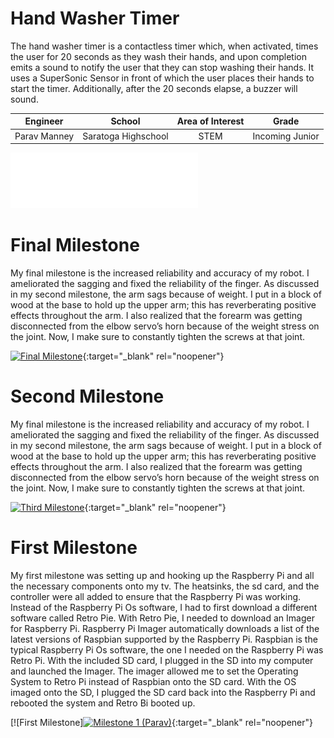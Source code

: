 ﻿# Hand Washer Timer
The hand washer timer is a contactless timer which, when activated, times the user for 20 seconds as they wash their hands, and upon completion emits a sound to notify the user that they can stop washing their hands. It uses a SuperSonic Sensor in front of which the user places their hands to start the timer. Additionally, after the 20 seconds elapse, a buzzer will sound. 

| **Engineer** | **School** | **Area of Interest** | **Grade** |
|:--:|:--:|:--:|:--:|
| Parav Manney | Saratoga Highschool | STEM | Incoming Junior

![Headstone Image](https://github.com/BlueStampEng/BSE_Template_Portfolio/blob/4655d8c4b2f1d0fa5912511d0b39542520b9f88e/branding/BlueStamp-Engineering-Logo-White.png)
  
# Final Milestone
My final milestone is the increased reliability and accuracy of my robot. I ameliorated the sagging and fixed the reliability of the finger. As discussed in my second milestone, the arm sags because of weight. I put in a block of wood at the base to hold up the upper arm; this has reverberating positive effects throughout the arm. I also realized that the forearm was getting disconnected from the elbow servo’s horn because of the weight stress on the joint. Now, I make sure to constantly tighten the screws at that joint. 

[![Final Milestone](https://res.cloudinary.com/marcomontalbano/image/upload/v1612573869/video_to_markdown/images/youtube--F7M7imOVGug-c05b58ac6eb4c4700831b2b3070cd403.jpg )](https://www.youtube.com/watch?v=F7M7imOVGug&feature=emb_logo "Final Milestone"){:target="_blank" rel="noopener"}

# Second Milestone
My final milestone is the increased reliability and accuracy of my robot. I ameliorated the sagging and fixed the reliability of the finger. As discussed in my second milestone, the arm sags because of weight. I put in a block of wood at the base to hold up the upper arm; this has reverberating positive effects throughout the arm. I also realized that the forearm was getting disconnected from the elbow servo’s horn because of the weight stress on the joint. Now, I make sure to constantly tighten the screws at that joint.

[![Third Milestone](https://res.cloudinary.com/marcomontalbano/image/upload/v1612574014/video_to_markdown/images/youtube--y3VAmNlER5Y-c05b58ac6eb4c4700831b2b3070cd403.jpg)](https://www.youtube.com/watch?v=y3VAmNlER5Y&feature=emb_logo "Second Milestone"){:target="_blank" rel="noopener"}
# First Milestone
  

My first milestone was setting up and hooking up the Raspberry Pi and all the necessary components onto my tv. The heatsinks, the sd card, and the controller were all added to ensure that the Raspberry Pi was working. Instead of the Raspberry Pi Os software, I had to first download a different software called Retro Pie. With Retro Pie, I needed to download an Imager for Raspberry Pi. Raspberry Pi Imager automatically downloads a list of the latest versions of Raspbian supported by the Raspberry Pi. Raspbian is the typical Raspberry Pi Os software, the one I needed on the Raspberry Pi was Retro Pi. With the included SD card, I plugged in the SD into my computer and launched the Imager. The imager allowed me to set the Operating System to Retro Pi instead of Raspbian onto the SD card. With the OS imaged onto the SD, I plugged the SD card back into the Raspberry Pi and rebooted the system and Retro Bi booted up.

[![First Milestone][![Milestone 1 (Parav)](https://res.cloudinary.com/marcomontalbano/image/upload/v1657557884/video_to_markdown/images/youtube--G_ayPi7pqe0-c05b58ac6eb4c4700831b2b3070cd403.jpg)](https://www.youtube.com/watch?v=G_ayPi7pqe0 "Milestone 1 (Parav)"){:target="_blank" rel="noopener"}

